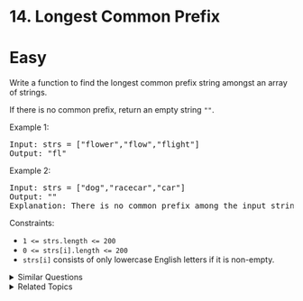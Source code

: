 # 14. Longest Common Prefix

# Easy

Write a function to find the longest common prefix string amongst an array of strings.

If there is no common prefix, return an empty string `""`.

Example 1:

<pre>
Input: strs = ["flower","flow","flight"]
Output: "fl"
</pre>

Example 2:

<pre>
Input: strs = ["dog","racecar","car"]
Output: ""
Explanation: There is no common prefix among the input strings.
</pre>

Constraints:

-   `1 <= strs.length <= 200`
-   `0 <= strs[i].length <= 200`
-   `strs[i]` consists of only lowercase English letters if it is non-empty.

<details>
<summary> Similar Questions </summary>

-   `Smallest Missing Integer Greater Than Sequential Prefix Sum - Easy`
-   `Find the Length of the Longest Common Prefix - Medium`
-   `Longest Common Suffix Queries - Hard`

</details>

<details>
<summary> Related Topics </summary>

-   `String`
-   `Trie`

</details>
